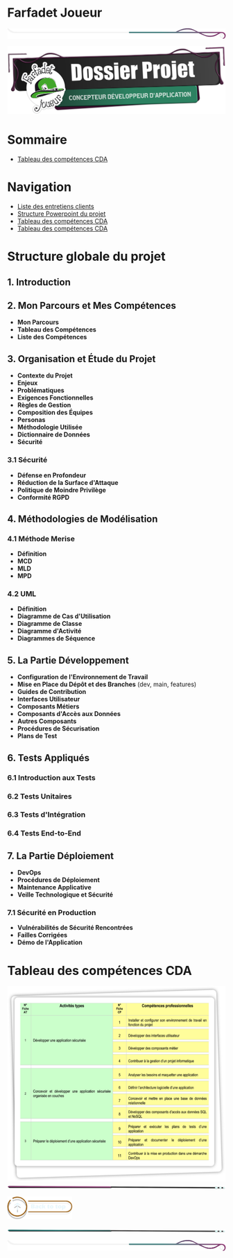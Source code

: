 # Farfadet Joueur 

<!-- Main image  -->

![border](./assets/line/border_deco_rt.png)

![farfadet_logo](./assets/img/farfadet.png)
# Sommaire

- [Tableau des compétences CDA](#tableau-des-compétences-cda)


# Navigation

- [Liste des entretiens clients](./doc/entretiens/liste_entretiens.md)
- [Structure Powerpoint du projet](./doc/powerpoint/mon_powerpoint.md)
- [Tableau des compétences CDA](./assets/img/cda_competences.png)
- [Tableau des compétences CDA](./assets/img/cda_competences.png)

# Structure globale du projet


## 1. Introduction

## 2. Mon Parcours et Mes Compétences
- **Mon Parcours**
- **Tableau des Compétences**
- **Liste des Compétences**

## 3. Organisation et Étude du Projet
- **Contexte du Projet**
- **Enjeux**
- **Problématiques**
- **Exigences Fonctionnelles**
- **Règles de Gestion**
- **Composition des Équipes**
- **Personas**
- **Méthodologie Utilisée**
- **Dictionnaire de Données**
- **Sécurité**

### 3.1 Sécurité
- **Défense en Profondeur**
- **Réduction de la Surface d'Attaque**
- **Politique de Moindre Privilège**
- **Conformité RGPD**

## 4. Méthodologies de Modélisation

### 4.1 Méthode Merise
- **Définition**
- **MCD**
- **MLD**
- **MPD**

### 4.2 UML
- **Définition**
- **Diagramme de Cas d'Utilisation**
- **Diagramme de Classe**
- **Diagramme d'Activité**
- **Diagrammes de Séquence**

## 5. La Partie Développement
- **Configuration de l'Environnement de Travail**
- **Mise en Place du Dépôt et des Branches** (dev, main, features)
- **Guides de Contribution**
- **Interfaces Utilisateur**
- **Composants Métiers**
- **Composants d'Accès aux Données**
- **Autres Composants**
- **Procédures de Sécurisation**
- **Plans de Test**

## 6. Tests Appliqués

### 6.1 Introduction aux Tests

### 6.2 Tests Unitaires

### 6.3 Tests d'Intégration

### 6.4 Tests End-to-End

## 7. La Partie Déploiement
- **DevOps**
- **Procédures de Déploiement**
- **Maintenance Applicative**
- **Veille Technologique et Sécurité**

### 7.1 Sécurité en Production
- **Vulnérabilités de Sécurité Rencontrées**
- **Failles Corrigées**
- **Démo de l'Application**


# Tableau des compétences CDA

![tableau compétences](./assets/img/Nouvelles_COMPET.png)
![border](./assets/line/line-pink-point_l.png)


<a href="#sommaire">
<img src="assets/button/back_to_top.png" alt="Home page" style="width: 150px; height: auto;">
</a>

![border](./assets/line/line-teal-point_l.png)

![border](./assets/line/border_deco_rt.png)
